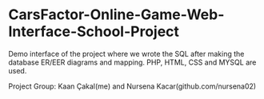 # CarsFactor-Online-Game-Web-Interface-School-Project
Demo interface of the project where we wrote the SQL after making the database ER/EER diagrams and mapping. PHP, HTML, CSS and MYSQL are used.

Project Group: Kaan Çakal(me) and Nursena Kacar(github.com/nursena02)
